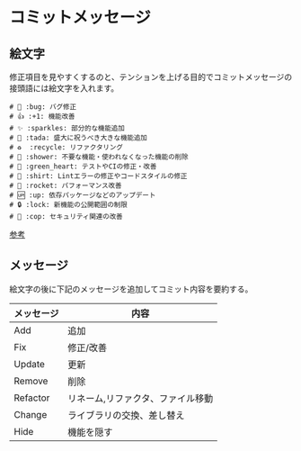 # コミットメッセージ

## 絵文字

修正項目を見やすくするのと、テンションを上げる目的でコミットメッセージの接頭語には絵文字を入れます。

```
# 🐛 :bug: バグ修正
# 👍 :+1: 機能改善
# ✨ :sparkles: 部分的な機能追加
# 🎉 :tada: 盛大に祝うべき大きな機能追加
# ♻️  :recycle: リファクタリング
# 🚿 :shower: 不要な機能・使われなくなった機能の削除
# 💚 :green_heart: テストやCIの修正・改善
# 👕 :shirt: Lintエラーの修正やコードスタイルの修正
# 🚀 :rocket: パフォーマンス改善
# 🆙 :up: 依存パッケージなどのアップデート
# 🔒 :lock: 新機能の公開範囲の制限
# 👮 :cop: セキュリティ関連の改善
```

[参考](https://gist.github.com/nownabe/85d8595fd142adc426fbfaf2bab015e0)

## メッセージ

絵文字の後に下記のメッセージを追加してコミット内容を要約する。

| メッセージ | 内容                              |
| ---------- | --------------------------------- |
| Add        | 追加                              |
| Fix        | 修正/改善                         |
| Update     | 更新                              |
| Remove     | 削除                              |
| Refactor   | リネーム,リファクタ、ファイル移動 |
| Change     | ライブラリの交換、差し替え        |
| Hide       | 機能を隠す                        |
